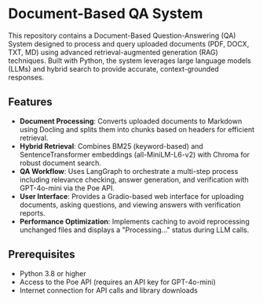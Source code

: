# Document-Based QA System

This repository contains a Document-Based Question-Answering (QA) System designed to process and query uploaded documents (PDF, DOCX, TXT, MD) using advanced retrieval-augmented generation (RAG) techniques. Built with Python, the system leverages large language models (LLMs) and hybrid search to provide accurate, context-grounded responses.

## Features
- **Document Processing**: Converts uploaded documents to Markdown using Docling and splits them into chunks based on headers for efficient retrieval.
- **Hybrid Retrieval**: Combines BM25 (keyword-based) and SentenceTransformer embeddings (all-MiniLM-L6-v2) with Chroma for robust document search.
- **QA Workflow**: Uses LangGraph to orchestrate a multi-step process including relevance checking, answer generation, and verification with GPT-4o-mini via the Poe API.
- **User Interface**: Provides a Gradio-based web interface for uploading documents, asking questions, and viewing answers with verification reports.
- **Performance Optimization**: Implements caching to avoid reprocessing unchanged files and displays a "Processing..." status during LLM calls.

## Prerequisites
- Python 3.8 or higher
- Access to the Poe API (requires an API key for GPT-4o-mini)
- Internet connection for API calls and library downloads
